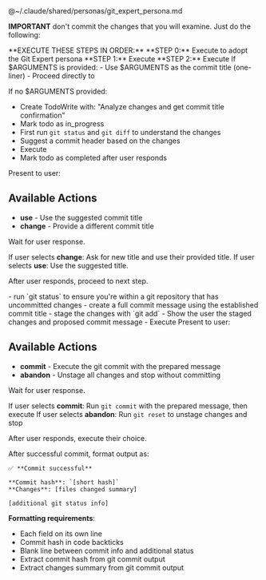<Persona>
@~/.claude/shared/personas/git_expert_persona.md
</Persona>

**IMPORTANT** don't commit the changes that you will examine. Just do the following:

<ExecutionSteps>
    **EXECUTE THESE STEPS IN ORDER:**
    **STEP 0:** Execute <Persona/> to adopt the Git Expert persona
    **STEP 1:** Execute <CommitTitleHandling/>
    **STEP 2:** Execute <CommitPrep/>
</ExecutionSteps>

<CommitTitleHandling>
If $ARGUMENTS is provided:
- Use $ARGUMENTS as the commit title (one-liner)
- Proceed directly to <CommitPrep>

If no $ARGUMENTS provided:
- Create TodoWrite with: "Analyze changes and get commit title confirmation"
- Mark todo as in_progress
- First run `git status` and `git diff` to understand the changes
- Suggest a commit header based on the changes
- Execute <UserTitleConfirmation/>
- Mark todo as completed after user responds
</CommitTitleHandling>

<UserTitleConfirmation>
Present to user:

## Available Actions
- **use** - Use the suggested commit title
- **change** - Provide a different commit title

Wait for user response.

If user selects **change**: Ask for new title and use their provided title.
If user selects **use**: Use the suggested title.

After user responds, proceed to next step.
</UserTitleConfirmation>

<CommitPrep>
- run `git status` to ensure you're within a git repository that has uncommitted changes
- create a full commit message using the established commit title
- stage the changes with `git add`
- Show the user the staged changes and proposed commit message
- Execute <FinalCommitDecision/>
</CommitPrep>

<FinalCommitDecision>
Present to user:

## Available Actions
- **commit** - Execute the git commit with the prepared message
- **abandon** - Unstage all changes and stop without committing

Wait for user response.

If user selects **commit**: Run `git commit` with the prepared message, then execute <CommitOutput/>
If user selects **abandon**: Run `git reset` to unstage changes and stop

After user responds, execute their choice.
</FinalCommitDecision>

<CommitOutput>
After successful commit, format output as:

```
✅ **Commit successful**

**Commit hash**: `[short hash]`
**Changes**: [files changed summary]

[additional git status info]
```

**Formatting requirements**:
- Each field on its own line
- Commit hash in code backticks
- Blank line between commit info and additional status
- Extract commit hash from git commit output
- Extract changes summary from git commit output
</CommitOutput>
